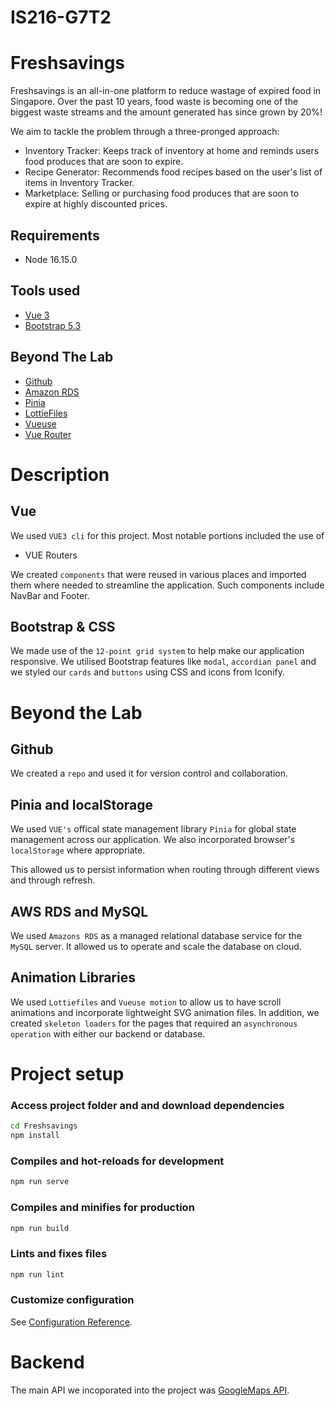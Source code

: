 # IS216-G7T2
# Freshsavings
Freshsavings is an all-in-one platform to reduce wastage of expired food in Singapore. Over the past 10 years, food waste is becoming one of the biggest waste streams and the amount generated has since grown by 20%! 

We aim to tackle the problem through a three-pronged approach:  
- Inventory Tracker: Keeps track of inventory at home and reminds users food produces that are soon to expire.
- Recipe Generator: Recommends food recipes based on the user's list of items in Inventory Tracker. 
- Marketplace: Selling or purchasing food produces that are soon to expire at highly discounted prices. 

## Requirements
- Node 16.15.0

## Tools used
- [Vue 3](https://vuejs.org/guide/introduction.html)
- [Bootstrap 5.3](https://getbootstrap.com/docs/5.3/getting-started/introduction/)

## Beyond The Lab
- [Github](https://github.com/)
- [Amazon RDS](https://aws.amazon.com/rds/)
- [Pinia](https://pinia.vuejs.org/introduction.html)
- [LottieFiles](https://lottiefiles.com/)
- [Vueuse](https://vueuse.org/)
- [Vue Router](https://router.vuejs.org/)

# Description

## Vue

We used `VUE3 cli` for this project. Most notable portions included the use of

- VUE Routers

We created `components` that were reused in various places and imported them where needed to streamline the application. Such components include NavBar and Footer. 

## Bootstrap & CSS

We made use of the `12-point grid system` to help make our application responsive. We utilised Bootstrap features like `modal`, `accordian panel` and we styled our `cards` and `buttons` using CSS and icons from Iconify. 

# Beyond the Lab

## Github

We created a `repo` and used it for version control and collaboration. 

## Pinia and localStorage

We used `VUE's` offical state management library `Pinia` for global state management across our application. We also incorporated browser's `localStorage` where appropriate.

This allowed us to persist information when routing through different views and through refresh.

## AWS RDS and MySQL

We used `Amazons RDS` as a managed relational database service for the `MySQL` server. It allowed us to operate and scale the database on cloud. 

## Animation Libraries

We used `Lottiefiles` and `Vueuse motion` to allow us to have scroll animations and incorporate lightweight SVG animation files. In addition, we created `skeleton loaders` for the pages that required an `asynchronous operation` with either our backend or database.


# Project setup
### Access project folder and and download dependencies

```sh
cd Freshsavings
npm install
```


### Compiles and hot-reloads for development
```sh
npm run serve
```

### Compiles and minifies for production
```sh
npm run build
```

### Lints and fixes files
```sh
npm run lint
```

### Customize configuration
See [Configuration Reference](https://cli.vuejs.org/config/).

# Backend
The main API we incoporated into the project was [GoogleMaps API](https://developers.google.com/maps).
